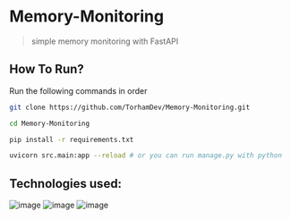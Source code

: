 # Memory-Monitoring

> simple memory monitoring with FastAPI

## How To Run?

Run the following commands in order

```bash
git clone https://github.com/TorhamDev/Memory-Monitoring.git

cd Memory-Monitoring

pip install -r requirements.txt

uvicorn src.main:app --reload # or you can run manage.py with python

```

## Technologies used:

![image](https://img.shields.io/badge/Python-FFD43B?style=for-the-badge&logo=python&logoColor=blue)
![image](https://img.shields.io/badge/fastapi-109989?style=for-the-badge&logo=FASTAPI&logoColor=white)
![image](https://img.shields.io/badge/Sqlite-003B57?style=for-the-badge&logo=sqlite&logoColor=white)
